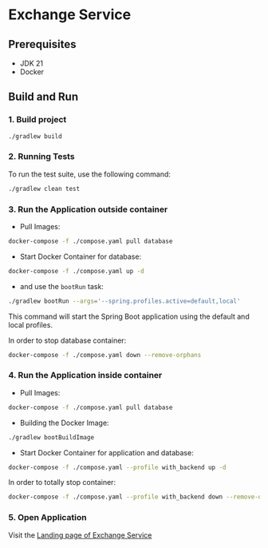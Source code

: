 # Exchange Service

## Prerequisites

- JDK 21
- Docker

## Build and Run

### 1. Build project

```bash
./gradlew build
```

### 2. Running Tests

To run the test suite, use the following command:

```bash
./gradlew clean test
```

### 3. Run the Application outside container

- Pull Images:

```bash
docker-compose -f ./compose.yaml pull database
```

- Start Docker Container for database:

```bash
docker-compose -f ./compose.yaml up -d
```

- and use the `bootRun` task:

```bash
./gradlew bootRun --args='--spring.profiles.active=default,local' 
```

This command will start the Spring Boot application using the default and local profiles.

In order to stop database container:

```bash
docker-compose -f ./compose.yaml down --remove-orphans
```

### 4. Run the Application inside container

- Pull Images:

```bash
docker-compose -f ./compose.yaml pull database
```

- Building the Docker Image:

```bash
./gradlew bootBuildImage
 ```

- Start Docker Container for application and database:

```bash
docker-compose -f ./compose.yaml --profile with_backend up -d
 ```

In order to totally stop container:

```bash
docker-compose -f ./compose.yaml --profile with_backend down --remove-orphans
```

### 5. Open Application

Visit the [Landing page of Exchange Service](http://localhost:8080)